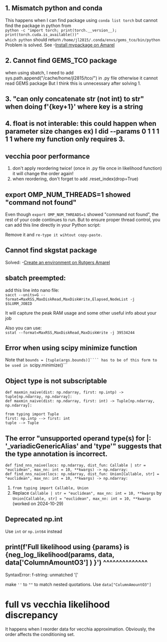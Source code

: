 ## 1. Mismatch python and conda
This happens when I can find package using ```conda list torch``` but cannot find the package in python from         
```python -c "import torch; print(torch.__version__); print(torch.cuda.is_available())"```            
```which python``` should return ```/home/jl2815/.conda/envs/gems_tco/bin/python```                
Problem is solved. See -[Install mypackage on Amarel](install_mypackage_amarel.md)     

## 2. Cannot find GEMS_TCO package

when using sbatch, I need to add sys.path.append("/cache/home/jl2815/tco/") in .py file otherwise it cannot read GEMS package
But I think this is unnecessary after solving 1. 

## 3. "can only concatenate str (not int) to str" when doing f'{key+1}' where  key is a string 

## 4. float is not interable: this could happen when parameter size changes ex) I did --params 0 1 1 1 1 1  where my function only requires 3. 

## vecchia poor performance
1. don't apply reordering twice! (once in .py file once in likelihood function) it will change the order again!   
2. when reordering, don't forget to add  .reset_index(drop=True)     

## export OMP_NUM_THREADS=1 showed "command not found"
Even though ```export OMP_NUM_THREADS=1``` showed "command not found", the rest of your code continues to run. But to ensure proper thread control, you can add this line directly in your Python script:

Remove it and ```re-type it wihtout copy-paste.```

## Cannot find skgstat package
Solved: -[Create an environment on Rutgers Amarel](amarel_environment.md)    

## sbatch preempted: 
add this line into nano file:  
```sacct --units=G --format=MaxRSS,MaxDiskRead,MaxDiskWrite,Elapsed,NodeList -j $SLURM_JOBID```  

It will capture the peak RAM usage and some other useful info about your job  

Also you can use:   
```sstat --format=MaxRSS,MaxDiskRead,MaxDiskWrite -j 39534244```  

## Error when using scipy minimize function
Note that ```bounds = [tuple(args.bounds)]```` has to be of this form to be used in ```scipy.minimize()```    

## Object type is not subscriptable 
```def maxmin_naive(dist: np.ndarray, first: np.intp) -> tuple[np.ndarray, np.ndarray]:```  
```def maxmin_naive(dist: np.ndarray, first: int) -> Tuple[np.ndarray, np.ndarray]:```   

```from typing import Tuple```           
```first: np.intp --> first: int```     
```tuple --> Tuple```

## The error "unsupported operand type(s) for |: '_variadicGenericAlias' and 'type'" suggests that the type annotation is incorrect.

```def find_nns_naive(locs: np.ndarray, dist_fun: Callable | str = "euclidean", max_nn: int = 10, **kwargs) -> np.ndarray:```      
```def find_nns_naive(locs: np.ndarray, dist_fun: Union[Callable, str] = "euclidean", max_nn: int = 10, **kwargs) -> np.ndarray:```    

1) ```from typing import Callable, Union```   
2) Replace ```Callable | str = "euclidean", max_nn: int = 10, **kwargs``` by ```Union[Callable, str] = "euclidean", max_nn: int = 10, **kwargs```    (worked on 2024-10-29)    

## Deprecated np.int
Use ```int``` or ```np.int64``` instead

## print(f'Full likelihood using {params} is {neg_log_likelihood(params, data, data['ColumnAmountO3'] ) }')                                                                                   ^^^^^^^^^^^^^^
SyntaxError: f-string: unmatched '['    

make ```''``` to ```""``` to match nested quotations. Use ```data["ColumnAmountO3"]```

# full vs vecchia likelihood discrepancy
It happens when I reorder data for vecchia approximation. Obviously, the order affects the conditioning set.


